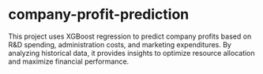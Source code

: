 # company-profit-prediction
This project uses XGBoost regression to predict company profits based on R&amp;D spending, administration costs, and marketing expenditures. By analyzing historical data, it provides insights to optimize resource allocation and maximize financial performance.
